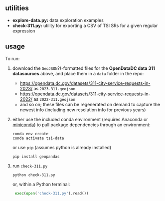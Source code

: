 ## utilities
- **explore-data.py:** data exploration examples
- **check-311.py:** utility for exporting a CSV of TSI SRs for a given regular expression

## usage
To run:
1. download the `GeoJSON`?)-formatted files for the **OpenDataDC data 311 datasources** above, and place them in a `data` folder in the repo:
   - https://opendata.dc.gov/datasets/311-city-service-requests-in-2023/ as `2023-311.geojson`
   - https://opendata.dc.gov/datasets/311-city-service-requests-in-2022/ as `2022-311.geojson`
   - and so on; these files can be regenerated on demand to capture the newest info (including new resolution info for previous years)
2. either use the included conda environment (requires Anaconda or [miniconda](https://docs.conda.io/en/latest/miniconda.html)) to pull package dependencies through an environment:

   ```shell
   conda env create
   conda activate tsi-data
   ```

   or use `pip` (assumes python is already installed)

   ```shell
   pip install geopandas
   ```

3. run `check-311.py`

   ```shell
   python check-311.py
   ```
   
   or, within a Python terminal:

   ```python
    exec(open('check-311.py').read())
    ```
